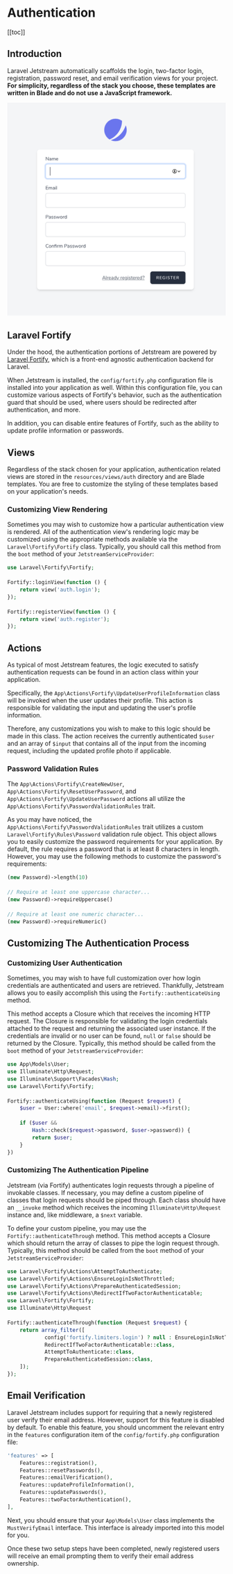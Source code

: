 # Authentication

[[toc]]

## Introduction

Laravel Jetstream automatically scaffolds the login, two-factor login, registration, password reset, and email verification views for your project. **For simplicity, regardless of the stack you choose, these templates are written in Blade and do not use a JavaScript framework.**

![Screenshot of Authentication](./../../assets/img/authentication.png)

## Laravel Fortify

Under the hood, the authentication portions of Jetstream are powered by [Laravel Fortify](https://github.com/laravel/fortify), which is a front-end agnostic authentication backend for Laravel.

When Jetstream is installed, the `config/fortify.php` configuration file is installed into your application as well. Within this configuration file, you can customize various aspects of Fortify's behavior, such as the authentication guard that should be used, where users should be redirected after authentication, and more.

In addition, you can disable entire features of Fortify, such as the ability to update profile information or passwords.

## Views

Regardless of the stack chosen for your application, authentication related views are stored in the `resources/views/auth` directory and are Blade templates. You are free to customize the styling of these templates based on your application's needs.

### Customizing View Rendering

Sometimes you may wish to customize how a particular authentication view is rendered. All of the authentication view's rendering logic may be customized using the appropriate methods available via the `Laravel\Fortify\Fortify` class. Typically, you should call this method from the `boot` method of your `JetstreamServiceProvider`:

```php
use Laravel\Fortify\Fortify;

Fortify::loginView(function () {
    return view('auth.login');
});

Fortify::registerView(function () {
    return view('auth.register');
});
```

## Actions

As typical of most Jetstream features, the logic executed to satisfy authentication requests can be found in an action class within your application.


Specifically, the `App\Actions\Fortify\UpdateUserProfileInformation` class will be invoked when the user updates their profile. This action is responsible for validating the input and updating the user's profile information.

Therefore, any customizations you wish to make to this logic should be made in this class. The action receives the currently authenticated `$user` and an array of `$input` that contains all of the input from the incoming request, including the updated profile photo if applicable.

### Password Validation Rules

The `App\Actions\Fortify\CreateNewUser`, `App\Actions\Fortify\ResetUserPassword`, and `App\Actions\Fortify\UpdateUserPassword` actions all utilize the `App\Actions\Fortify\PasswordValidationRules` trait.

As you may have noticed, the `App\Actions\Fortify\PasswordValidationRules` trait utilizes a custom `Laravel\Fortify\Rules\Password` validation rule object. This object allows you to easily customize the password requirements for your application. By default, the rule requires a password that is at least 8 characters in length. However, you may use the following methods to customize the password's requirements:

```php
(new Password)->length(10)

// Require at least one uppercase character...
(new Password)->requireUppercase()

// Require at least one numeric character...
(new Password)->requireNumeric()
```

## Customizing The Authentication Process

### Customizing User Authentication

Sometimes, you may wish to have full customization over how login credentials are authenticated and users are retrieved. Thankfully, Jetstream allows you to easily accomplish this using the `Fortify::authenticateUsing` method.

This method accepts a Closure which that receives the incoming HTTP request. The Closure is responsible for validating the login credentials attached to the request and returning the associated user instance. If the credentials are invalid or no user can be found, `null` or `false` should be returned by the Closure. Typically, this method should be called from the `boot` method of your `JetstreamServiceProvider`:

```php
use App\Models\User;
use Illuminate\Http\Request;
use Illuminate\Support\Facades\Hash;
use Laravel\Fortify\Fortify;

Fortify::authenticateUsing(function (Request $request) {
    $user = User::where('email', $request->email)->first();

    if ($user &&
        Hash::check($request->password, $user->password)) {
        return $user;
    }
})
```

### Customizing The Authentication Pipeline

Jetstream (via Fortify) authenticates login requests through a pipeline of invokable classes. If necessary, you may define a custom pipeline of classes that login requests should be piped through. Each class should have an `__invoke` method which receives the incoming `Illuminate\Http\Request` instance and, like middleware, a `$next` variable.

To define your custom pipeline, you may use the `Fortify::authenticateThrough` method. This method accepts a Closure which should return the array of classes to pipe the login request through. Typically, this method should be called from the `boot` method of your `JetstreamServiceProvider`:

```php
use Laravel\Fortify\Actions\AttemptToAuthenticate;
use Laravel\Fortify\Actions\EnsureLoginIsNotThrottled;
use Laravel\Fortify\Actions\PrepareAuthenticatedSession;
use Laravel\Fortify\Actions\RedirectIfTwoFactorAuthenticatable;
use Laravel\Fortify\Fortify;
use Illuminate\Http\Request

Fortify::authenticateThrough(function (Request $request) {
    return array_filter([
            config('fortify.limiters.login') ? null : EnsureLoginIsNotThrottled::class,
            RedirectIfTwoFactorAuthenticatable::class,
            AttemptToAuthenticate::class,
            PrepareAuthenticatedSession::class,
    ]);
});
```

## Email Verification

Laravel Jetstream includes support for requiring that a newly registered user verify their email address. However, support for this feature is disabled by default. To enable this feature, you should uncomment the relevant entry in the `features` configuration item of the `config/fortify.php` configuration file:

```php
'features' => [
    Features::registration(),
    Features::resetPasswords(),
    Features::emailVerification(),
    Features::updateProfileInformation(),
    Features::updatePasswords(),
    Features::twoFactorAuthentication(),
],
```

Next, you should ensure that your `App\Models\User` class implements the `MustVerifyEmail` interface. This interface is already imported into this model for you.

Once these two setup steps have been completed, newly registered users will receive an email prompting them to verify their email address ownership.
